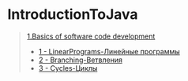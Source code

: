 # IntroductionToJava
> [1.Basics of software code development](https://github.com/bakosa90/IntroductionToJava/tree/master/BasicsOfSoftwareCodeDevelopment)
>- [1 - LinearPrograms-Линейные программы](https://github.com/bakosa90/IntroductionToJava/tree/master/BasicsOfSoftwareCodeDevelopment/src/linearProgram)
>- [2 - Branching-Ветвления](https://github.com/bakosa90/IntroductionToJava/tree/master/BasicsOfSoftwareCodeDevelopment/src/branching)
>- [3 - Cycles-Циклы](https://github.com/bakosa90/IntroductionToJava/tree/master/BasicsOfSoftwareCodeDevelopment/src/cycles)

